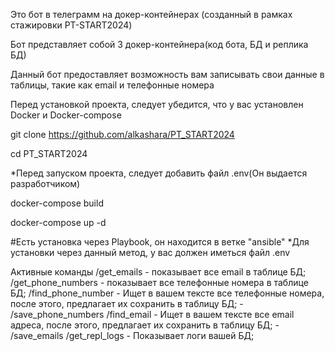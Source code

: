 Это бот в телеграмм на докер-контейнерах (созданный в рамках стажировки PT-START2024)

Бот представляет собой 3 докер-контейнера(код бота, БД и реплика БД)

Данный бот предоставляет возможность вам записывать свои данные в таблицы, такие как email и телефонные номера

Перед установкой проекта, следует убедится, что у вас установлен Docker и Docker-compose

git clone https://github.com/alkashara/PT_START2024

cd PT_START2024

*Перед запуском проекта, следует добавить файл .env(Он выдается разработчиком)

docker-compose build

docker-compose up -d


#Есть установка через Playbook, он находится в ветке "ansible"
*Для установки через данный метод, у вас должен иметься файл .env


Активные команды
/get_emails - показывает все email в таблице БД;
/get_phone_numbers - показывает все телефонные номера в таблице БД;
/find_phone_number - Ищет в вашем тексте все телефонные номера, после этого, предлагает их сохранить в таблицу БД; - /save_phone_numbers
/find_email - Ищет в вашем тексте все email адреса, после этого, предлагает их сохранить в таблицу БД; - /save_emails
/get_repl_logs - Показывает логи вашей БД;
